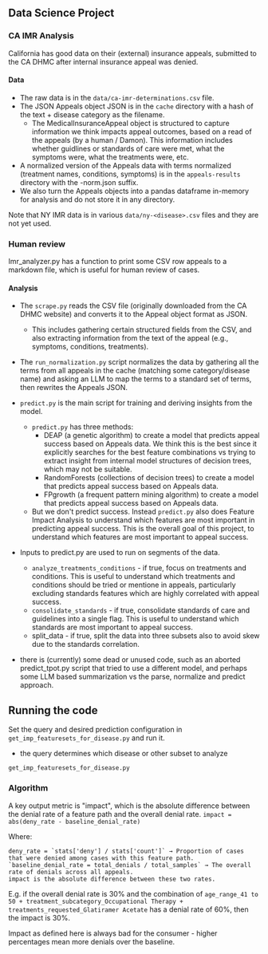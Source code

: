 ## Data Science Project

### CA IMR Analysis

California has good data on their (external) insurance appeals, submitted to the CA DHMC after internal insurance appeal was denied. 

#### Data
* The raw data is in the `data/ca-imr-determinations.csv` file.
* The JSON Appeals object JSON is in the `cache` directory with a hash of the text + disease category as the filename. 
   * The MedicalInsuranceAppeal object is structured to capture information we think impacts appeal outcomes, based on a read of the appeals (by a human / Damon). This information includes whether guidlines or standards of care were met, what the symptoms were, what the treatments were, etc. 
* A normalized version of the Appeals data with terms normalized (treatment names, conditions, symptoms) is in the `appeals-results` directory with the -norm.json suffix. 
* We also turn the Appeals objects into a pandas dataframe in-memory for analysis and do not store it in any directory. 

Note that NY IMR data is in various `data/ny-<disease>.csv` files and they are not yet used. 

### Human review
Imr_analyzer.py has a function to print some CSV row appeals to a markdown file, which is useful for human review of cases. 

#### Analysis

* The `scrape.py` reads the CSV file (originally downloaded from the CA DHMC website) and converts it to the Appeal object format as JSON.
   * This includes gathering certain structured fields from the CSV, and also extracting information from the text of the appeal (e.g., symptoms, conditions, treatments). 
* The `run_normalization.py` script normalizes the data by gathering all the terms from all appeals in the cache (matching some category/disease name) and asking an LLM to map the terms to a standard set of terms, then rewrites the Appeals JSON.
* `predict.py` is the main script for training and deriving insights from the model. 
    * `predict.py` has three methods:
        * DEAP (a genetic algorithm) to create a model that predicts appeal success based on Appeals data. We think this is the best since it explicitly searches for the best feature combinations vs trying to extract insight from internal model structures of decision trees, which may not be suitable.
        * RandomForests (collections of decision trees) to create a model that predicts appeal success based on Appeals data. 
        * FPgrowth (a frequent pattern mining algorithm) to create a model that predicts appeal success based on Appeals data. 
    * But we don't predict success. Instead `predict.py` also does Feature Impact Analysis to understand which features are most important in predicting appeal success. This is the overall goal of this project, to understand which features are most important to appeal success. 
* Inputs to predict.py are used to run on segments of the data.
    * `analyze_treatments_conditions` - if true, focus on treatments and conditions. This is useful to understand which treatments and conditions should be tried or mentione in appeals, particularly excluding standards features which are highly correlated with appeal success.
    * `consolidate_standards` - if true, consolidate standards of care and guidelines into a single flag. This is useful to understand which standards are most important to appeal success.
    * split_data - if true, split the data into three subsets also to avoid skew due to the standards correlation.

* there is (currently) some dead or unused code, such as an aborted predict_tpot.py script that tried to use a different model, and perhaps some LLM based summarization vs the parse, normalize and predict approach. 

## Running the code

Set the query and desired prediction configuration in `get_imp_featuresets_for_disease.py` and run it.
* the query determines which disease or other subset to analyze

```
get_imp_featuresets_for_disease.py
```



### Algorithm

A key output metric is "impact", which is the absolute difference between the denial rate of a feature path and the overall denial rate.
`impact = abs(deny_rate - baseline_denial_rate)`

Where:

    deny_rate = `stats['deny'] / stats['count']` → Proportion of cases that were denied among cases with this feature path.
    `baseline_denial_rate = total_denials / total_samples` → The overall rate of denials across all appeals.
    impact is the absolute difference between these two rates.

E.g. if the overall denial rate is 30% and the combination of `age_range_41 to 50 + treatment_subcategory_Occupational Therapy + treatments_requested_Glatiramer Acetate` has a denial rate of 60%, then the impact is 30%. 

Impact as defined here is always bad for the consumer - higher percentages mean more denials over the baseline. 

